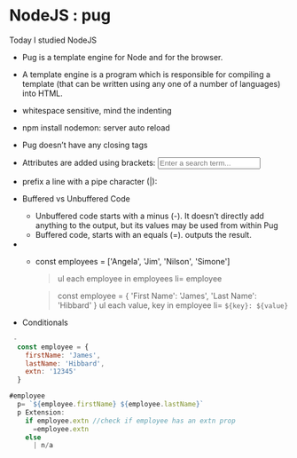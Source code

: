 # NodeJS : pug

Today I studied NodeJS
- Pug is a template engine for Node and for the browser. 
- A template engine is a program which is responsible for compiling a template (that can be written using any one of a number of languages) into HTML.
- whitespace sensitive, mind the indenting
- npm install nodemon: server auto reload
- Pug doesn’t have any closing tags
- Attributes are added using brackets: <input class="search" type="text" name="search" placeholder="Enter a search term..."/>
- prefix a line with a pipe character (|): 
- Buffered vs Unbuffered Code
  - Unbuffered code starts with a minus (-). It doesn’t directly add anything to the output, but its values may be used from within Pug
  - Buffered code, starts with an equals (=). outputs the result.
- - const employees = ['Angela', 'Jim', 'Nilson', 'Simone']
    > ul
        each employee in employees
          li= employee

    > const employee = {
    'First Name': 'James',
    'Last Name': 'Hibbard'
  }
ul
  each value, key in employee
    li= `${key}: ${value}`

- Conditionals
```js
 -
  const employee = {
    firstName: 'James',
    lastName: 'Hibbard',
    extn: '12345'
  }

#employee
  p= `${employee.firstName} ${employee.lastName}`
  p Extension:
    if employee.extn //check if employee has an extn prop
      =employee.extn
    else
      | n/a

```

